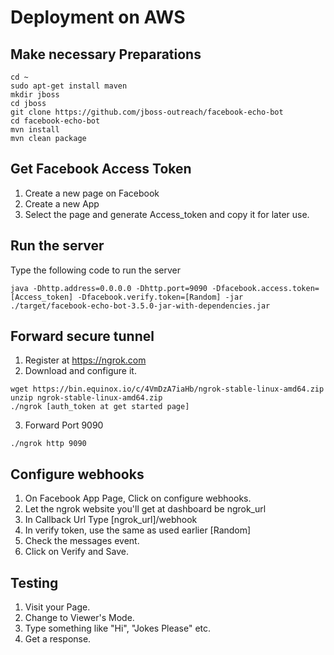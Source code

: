 # Deployment on AWS

## Make necessary Preparations
```
cd ~
sudo apt-get install maven
mkdir jboss
cd jboss
git clone https://github.com/jboss-outreach/facebook-echo-bot
cd facebook-echo-bot
mvn install
mvn clean package
```

## Get Facebook Access Token

1. Create a new page on Facebook
2. Create a new App
3. Select the page and generate Access_token and copy it for later use.

## Run the server
Type the following code to run the server
```
java -Dhttp.address=0.0.0.0 -Dhttp.port=9090 -Dfacebook.access.token=[Access_token] -Dfacebook.verify.token=[Random] -jar ./target/facebook-echo-bot-3.5.0-jar-with-dependencies.jar
```

## Forward secure tunnel

1. Register at https://ngrok.com
2. Download and configure it.
```
wget https://bin.equinox.io/c/4VmDzA7iaHb/ngrok-stable-linux-amd64.zip
unzip ngrok-stable-linux-amd64.zip
./ngrok [auth_token at get started page]
```
3. Forward Port 9090
```
./ngrok http 9090
```

## Configure webhooks

1. On Facebook App Page, Click on configure webhooks.
2. Let the ngrok website you'll get at dashboard be ngrok_url
3. In Callback Url Type [ngrok_url]/webhook
4. In verify token, use the same as used earlier [Random]
5. Check the messages event.
6. Click on Verify and Save.

## Testing

1. Visit your Page.
2. Change to Viewer's Mode.
3. Type something like "Hi", "Jokes Please" etc.
4. Get a response.

